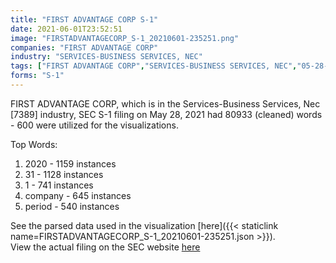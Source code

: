 ```yaml
---
title: "FIRST ADVANTAGE CORP S-1"
date: 2021-06-01T23:52:51
image: "FIRSTADVANTAGECORP_S-1_20210601-235251.png"
companies: "FIRST ADVANTAGE CORP"
industry: "SERVICES-BUSINESS SERVICES, NEC"
tags: ["FIRST ADVANTAGE CORP","SERVICES-BUSINESS SERVICES, NEC","05-28-2021","S-1"]
forms: "S-1"
---
```

FIRST ADVANTAGE CORP, which is in the Services-Business Services, Nec [7389] industry, SEC S-1 filing on May 28, 2021 had 80933 (cleaned) words - 600 were utilized for the visualizations.

Top Words:
1. 2020 - 1159 instances
2. 31 - 1128 instances
3. 1 - 741 instances
4. company - 645 instances
5. period - 540 instances


See the parsed data used in the visualization [here]({{< staticlink name=FIRSTADVANTAGECORP_S-1_20210601-235251.json >}}).  
View the actual filing on the SEC website [here](https://www.sec.gov/Archives/edgar/data/1210677/0001193125-21-177004.txt)